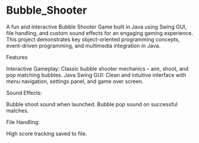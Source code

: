# Bubble_Shooter
A fun and interactive Bubble Shooter Game built in Java using Swing GUI, file handling, and custom sound effects for an engaging gaming experience. This project demonstrates key object-oriented programming concepts, event-driven programming, and multimedia integration in Java.

Features

Interactive Gameplay: Classic bubble shooter mechanics – aim, shoot, and pop matching bubbles.
Java Swing GUI: Clean and intuitive interface with menu navigation, settings panel, and game over screen.

Sound Effects:

Bubble shoot sound when launched.
Bubble pop sound on successful matches.

File Handling:

High score tracking saved to file.
